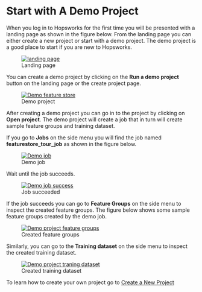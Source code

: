 # Start with A Demo Project

When you log in to Hopsworks for the first time you will be presented with a landing page as shown in the figure below.
From the landing page you can either create a new project or start with a demo project.
The demo project is a good place to start if you are new to Hopsworks.
  <figure>
    <a  href="../../../assets/images/project/landing-page.png">
      <img alt="landing page" src="../../../assets/images/project/landing-page.png">
    </a>
    <figcaption>Landing page</figcaption>
  </figure>

You can create a demo project by clicking on the **Run a demo project** button on the landing page or the create 
project page.

  <figure>
    <a  href="../../../assets/images/project/demo-fs.png">
      <img src="../../../assets/images/project/demo-fs.png" alt="Demo feature store">
    </a>
    <figcaption>Demo project</figcaption>
  </figure>

After creating a demo project you can go in to the project by clicking on **Open project**. The demo project will 
create a job that in turn will create sample feature groups and training dataset.

If you go to **Jobs** on the side menu you will find the job named **featurestore_tour_job** as shown in the figure 
below.  

  <figure>
    <a  href="../../../assets/images/project/demo-job.png">
      <img src="../../../assets/images/project/demo-job.png" alt="Demo job">
    </a>
    <figcaption>Demo job</figcaption>
  </figure>

Wait until the job succeeds.

  <figure>
    <a  href="../../../assets/images/project/tour-success.png">
      <img src="../../../assets/images/project/tour-success.png" alt="Demo job success">
    </a>
    <figcaption>Job succeeded</figcaption>
  </figure>

If the job succeeds you can go to **Feature Groups** on the side menu to inspect the created feature groups. The 
figure below shows some sample feature groups created by the demo job.
  <figure>
    <a  href="../../../assets/images/project/tour-fs.png">
      <img src="../../../assets/images/project/tour-fs.png" alt="Demo project feature groups">
    </a>
    <figcaption>Created feature groups</figcaption>
  </figure>

Similarly, you can go to the **Training dataset** on the side menu to inspect the created training dataset.
  <figure>
    <a  href="../../../assets/images/project/tour-td.png">
      <img src="../../../assets/images/project/tour-td.png" alt="Demo project traning dataset">
    </a>
    <figcaption>Created training dataset</figcaption>
  </figure>

To learn how to create your own project go to [Create a New Project](./createProject.md)